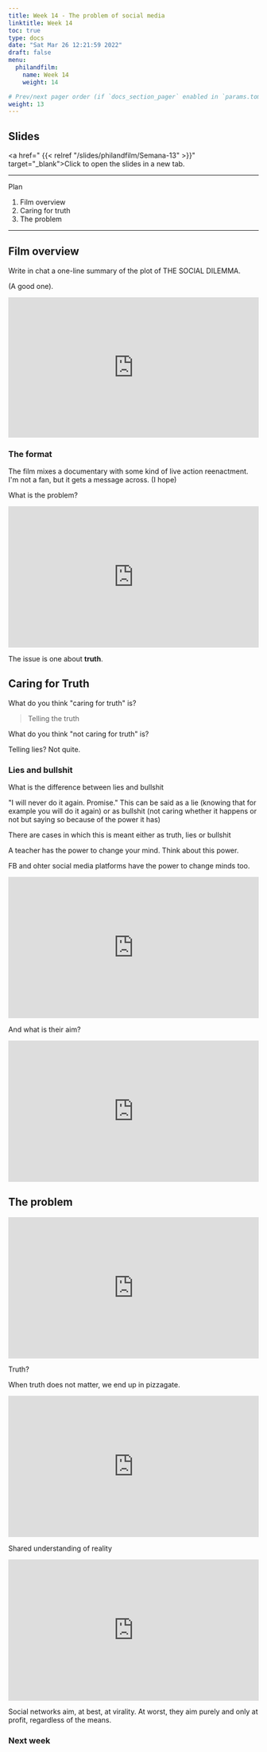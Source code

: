 ```yaml
---
title: Week 14 - The problem of social media
linktitle: Week 14  
toc: true
type: docs
date: "Sat Mar 26 12:21:59 2022"
draft: false
menu:
  philandfilm:
    name: Week 14
    weight: 14

# Prev/next pager order (if `docs_section_pager` enabled in `params.toml`)
weight: 13
---
```



## Slides


<a href=" {{< relref "/slides/philandfilm/Semana-13" >}}" target="_blank">Click to open the slides in a new tab.</a>


---

Plan

1.  Film overview
2.  Caring for truth
3.  The problem


---

## Film overview


Write in chat a one-line summary of the plot of THE SOCIAL DILEMMA.

(A good one).

<div style="width:100%;height:0;padding-bottom:56%;position:relative;"><iframe src="https://giphy.com/embed/atZII8NmbPGw0" width="100%" height="100%" style="position:absolute" frameBorder="0" class="giphy-embed" allowFullScreen></iframe></div>

### The format

The film mixes a documentary with some kind of live action reenactment. I'm not a fan, but it gets a message across. (I hope)

What is the problem?

<div style="padding:56.25% 0 0 0;position:relative;"><iframe src="https://player.vimeo.com/video/705194092?h=d8b5f842fb&amp;badge=0&amp;autopause=0&amp;player_id=0&amp;app_id=58479" frameborder="0" allow="autoplay; fullscreen; picture-in-picture" allowfullscreen style="position:absolute;top:0;left:0;width:100%;height:100%;" title="ai1"></iframe></div><script src="https://player.vimeo.com/api/player.js"></script>

The issue is one about **truth**.


## Caring for Truth

What do you think "caring for truth" is?

> Telling the truth

What do you think "not caring for truth" is?

Telling lies? Not quite.


###  Lies and bullshit

What is the difference between lies and bullshit

"I will never do it again. Promise."  This can be said as a lie (knowing that for example you will do it again) or as bullshit (not caring whether it happens or not but saying so because of the power it has)

There are cases in which this is meant either as truth, lies or bullshit

A teacher has the power to change your mind. Think about this power.

FB and ohter social media platforms have the power to change minds too.

<div style="padding:56.25% 0 0 0;position:relative;"><iframe src="https://player.vimeo.com/video/705194038?h=ccff5b8cdd&amp;badge=0&amp;autopause=0&amp;player_id=0&amp;app_id=58479" frameborder="0" allow="autoplay; fullscreen; picture-in-picture" allowfullscreen style="position:absolute;top:0;left:0;width:100%;height:100%;" title="psyeffect"></iframe></div><script src="https://player.vimeo.com/api/player.js"></script>

And what is their aim?

  <div style="padding:56.25% 0 0 0;position:relative;"><iframe src="https://player.vimeo.com/video/705194060?h=5f09327d8b&amp;badge=0&amp;autopause=0&amp;player_id=0&amp;app_id=58479" frameborder="0" allow="autoplay; fullscreen; picture-in-picture" allowfullscreen style="position:absolute;top:0;left:0;width:100%;height:100%;" title="the-product"></iframe></div><script src="https://player.vimeo.com/api/player.js"></script>



## The problem


<div style="padding:56.25% 0 0 0;position:relative;"><iframe src="https://player.vimeo.com/video/705193997?h=bc27e9345d&amp;badge=0&amp;autopause=0&amp;player_id=0&amp;app_id=58479" frameborder="0" allow="autoplay; fullscreen; picture-in-picture" allowfullscreen style="position:absolute;top:0;left:0;width:100%;height:100%;" title="fbvswikipedia"></iframe></div><script src="https://player.vimeo.com/api/player.js"></script>

Truth?

When truth does not matter, we end up in pizzagate.

<div style="padding:56.25% 0 0 0;position:relative;"><iframe src="https://player.vimeo.com/video/705193943?h=8c59d76eb8&amp;badge=0&amp;autopause=0&amp;player_id=0&amp;app_id=58479" frameborder="0" allow="autoplay; fullscreen; picture-in-picture" allowfullscreen style="position:absolute;top:0;left:0;width:100%;height:100%;" title="pizzagate"></iframe></div><script src="https://player.vimeo.com/api/player.js"></script>

Shared understanding of reality

<div style="padding:56.25% 0 0 0;position:relative;"><iframe src="https://player.vimeo.com/video/705193924?h=047a7fe917&amp;badge=0&amp;autopause=0&amp;player_id=0&amp;app_id=58479" frameborder="0" allow="autoplay; fullscreen; picture-in-picture" allowfullscreen style="position:absolute;top:0;left:0;width:100%;height:100%;" title="truthai"></iframe></div><script src="https://player.vimeo.com/api/player.js"></script>


Social networks aim, at best, at virality. At worst, they aim purely and only at profit, regardless of the means.

### Next week
